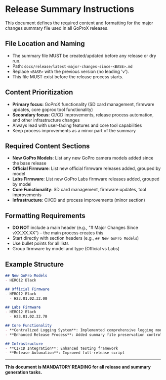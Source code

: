 # Release Summary Instructions

This document defines the required content and formatting for the major changes summary file used in all GoProX releases.

## File Location and Naming
- The summary file MUST be created/updated before any release or dry run.
- Path: `docs/release/latest-major-changes-since-<BASE>.md`
- Replace `<BASE>` with the previous version (no leading 'v').
- This file MUST exist before the release process starts.

## Content Prioritization
- **Primary focus:** GoProX functionality (SD card management, firmware updates, core goprox tool functionality)
- **Secondary focus:** CI/CD improvements, release process automation, and other infrastructure changes
- Always lead with user-facing features and core tool capabilities
- Keep process improvements as a minor part of the summary

## Required Content Sections
- **New GoPro Models**: List any new GoPro camera models added since the base release
- **Official Firmware**: List new official firmware releases added, grouped by model
- **Labs Firmware**: List new GoPro Labs firmware releases added, grouped by model
- **Core Functionality**: SD card management, firmware updates, tool improvements
- **Infrastructure**: CI/CD and process improvements (minor section)

## Formatting Requirements
- **DO NOT** include a main header (e.g., "# Major Changes Since vXX.XX.XX") – the main process creates this
- Start directly with section headers (e.g., `## New GoPro Models`)
- Use bullet points for all lists
- Group firmware by model and type (Official vs Labs)

## Example Structure
```markdown
## New GoPro Models
- HERO12 Black

## Official Firmware
- HERO12 Black
  - H23.01.02.32.00

## Labs Firmware
- HERO12 Black
  - H23.01.02.32.70

## Core Functionality
- **Centralized Logging System**: Implemented comprehensive logging module
- **Enhanced Release Process**: Added summary file preservation controls

## Infrastructure
- **CI/CD Integration**: Enhanced testing framework
- **Release Automation**: Improved full-release script
```

---

**This document is MANDATORY READING for all release and summary generation tasks.** 